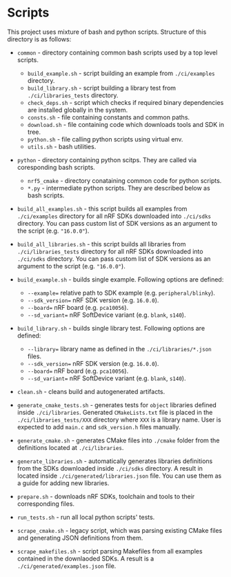 # Scripts

This project uses mixture of bash and python scripts. Structure of this directory
is as follows:

- `common` - directory containing common bash scripts used by a top level scripts.

  - `build_example.sh` - script building an example from `./ci/examples`
    directory.
  - `build_library.sh` - script building a library test from
    `./ci/libraries_tests` directory.
  - `check_deps.sh` - script which checks if required binary dependencies are
    installed globally in the system.
  - `consts.sh` - file containing constants and common paths.
  - `download.sh` - file containing code which downloads tools and SDK in tree.
  - `python.sh` - file calling python scripts using virtual env.
  - `utils.sh` - bash utilities.

- `python` - directory containing python scitps. They are called via coresponding
  bash scripts.

  - `nrf5_cmake` - directory conataining common code for python scripts.
  - `*.py` - intermediate python scripts. They are described below as bash scripts.

- `build_all_examples.sh` - this script builds all examples from `./ci/examples`
  directory for all nRF SDKs downloaded into `./ci/sdks` directory. You can pass
  custom list of SDK versions as an argument to the script (e.g. `"16.0.0"`).

- `build_all_libraries.sh` - this script builds all libraries from
  `./ci/libraries_tests` directory for all nRF SDKs downloaded into `./ci/sdks`
  directory. You can pass custom list of SDK versions as an argument to the
  script (e.g. `"16.0.0"`).

- `build_example.sh` - builds single example. Following options are defined:

  - `--example=` relative path to SDK example (e.g. `peripheral/blinky`).
  - `--sdk_version=` nRF SDK version (e.g. `16.0.0`).
  - `--board=` nRF board (e.g. `pca10056`).
  - `--sd_variant=` nRF SoftDevice variant (e.g. `blank`, `s140`).

- `build_library.sh` - builds single library test. Following options are defined:

  - `--library=` library name as defined in the `./ci/libraries/*.json` files.
  - `--sdk_version=` nRF SDK version (e.g. `16.0.0`).
  - `--board=` nRF board (e.g. `pca10056`).
  - `--sd_variant=` nRF SoftDevice variant (e.g. `blank`, `s140`).

- `clean.sh` - cleans build and autogenerated artifacts.

- `generate_cmake_tests.sh` - generates tests for `object` libraries defined
  inside `./ci/libraries`. Generated `CMakeLists.txt` file is placed in the
  `./ci/libraries_tests/XXX` directory where `XXX` is a library name. User is
  expected to add `main.c` and `sdk_version.h` files manually.

- `generate_cmake.sh` - generates CMake files into `./cmake` folder from the
  definitions located at `./ci/libraries`.

- `generate_libraries.sh` - automatically generates libraries definitions from
  the SDKs downloaded inside `./ci/sdks` directory. A result in located inside
  `./ci/generated/libraries.json` file. You can use them as a guide for adding
  new libraries.

- `prepare.sh` - downloads nRF SDKs, toolchain and tools to their corresponding
  files.

- `run_tests.sh` - run all local python scripts' tests.

- `scrape_cmake.sh` - legacy script, which was parsing existing CMake files and
  generating JSON definitions from them.

- `scrape_makefiles.sh` - script parsing Makefiles from all examples contained
  in the downlaoded SDKs. A result is a `./ci/generated/examples.json` file.
